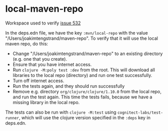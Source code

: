 
<h1>local-maven-repo</h1>

Workspace used to verify [issue 532](https://github.com/polyfy/polylith/issues/532)

In the deps.edn file, we have the key `:mvn/local-repo` with the value "/Users/joakimtengstrand/maven-repo". To verify that it will use the local maven repo, do this:

* Change "/Users/joakimtengstrand/maven-repo" to an existing directory (e.g. one that you create).
* Ensure that you have internet access.
* Run `clojure -M:poly test :dev` from the root. This will download all libraries to the local repo (directory) and run one test successfully.
* Turn off internet access.
* Run the tests again, and they should run successfully
* Remove e.g. directory `org/clojure/clojure/1.10.0` from the local repo, and run the test again. This time the tests fails, because we have a missing library in the local repo.

The tests can also be run with `clojure -M:test` using `cognitect-labs/test-runner`, which will use the clojure version specified in the `:deps` key in deps.edn.
